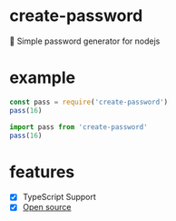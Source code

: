 # create-password
🔑 Simple password generator for nodejs

# example

```js
const pass = require('create-password')
pass(16)
```
```ts
import pass from 'create-password'
pass(16)
```

# features

- [x] TypeScript Support
- [x] [Open source](https://github.com/lunexdev/create-password)
